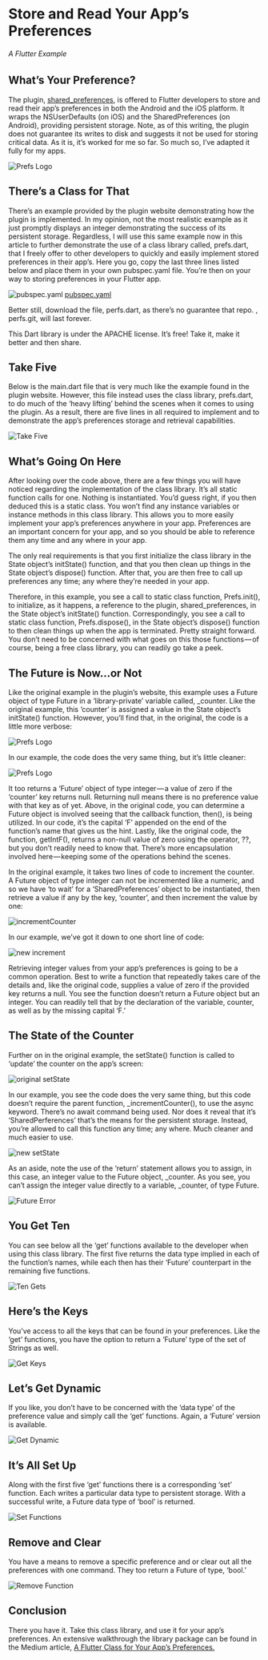 # Store and Read Your App’s Preferences
###### A Flutter Example

## What’s Your Preference?
The plugin, [shared_preferences](https://pub.dartlang.org/packages/shared_preferences), is offered to Flutter developers to store and read their app’s 
preferences in both the Android and the iOS platform. It wraps the NSUserDefaults (on iOS) and 
the SharedPreferences (on Android), providing persistent storage. Note, as of this writing, 
the plugin does not guarantee its writes to disk and suggests it not be used for storing 
critical data. As it is, it’s worked for me so far. So much so, I’ve adapted it fully for my apps.

![Prefs Logo](https://user-images.githubusercontent.com/32497443/48974550-90986800-f02a-11e8-921e-4687c666e1a6.png)

## There’s a Class for That
There’s an example provided by the plugin website demonstrating how the plugin is implemented. 
In my opinion, not the most realistic example as it just promptly displays an integer demonstrating
 the success of its persistent storage. Regardless, I will use this same example now in this 
 article to further demonstrate the use of a class library called, prefs.dart, that I freely 
 offer to other developers to quickly and easily implement stored preferences in their app’s. 
 Here you go, copy the last three lines listed below and place them in your own pubspec.yaml file.
  You’re then on your way to storing preferences in your Flutter app.
  
![pubspec.yaml](https://user-images.githubusercontent.com/32497443/48974510-a0fc1300-f029-11e8-9f36-07ef38249fb3.png)
[pubspec.yaml](https://gist.github.com/Andrious/452d230c0a2cbd1cd058a0fc3ab6d788)
  
Better still, download the file, perfs.dart, as there’s no guarantee that repo.
, perfs.git, will last forever.

This Dart library is under the APACHE license. It’s free! Take it, make it better and then share.

## Take Five
Below is the main.dart file that is very much like the example found in the plugin website. 
However, this file instead uses the class library, prefs.dart, to do much of the ‘heavy lifting’
behind the scenes when it comes to using the plugin. As a result, there are five lines 
in all required to implement and to demonstrate the app’s preferences storage and 
retrieval capabilities.
 
![Take Five](https://user-images.githubusercontent.com/32497443/48974551-9130fe80-f02a-11e8-8774-2f8b29c67960.png) 

## What’s Going On Here
After looking over the code above, there are a few things you will have noticed regarding
 the implementation of the class library. It’s all static function calls for one. 
 Nothing is instantiated. You’d guess right, if you then deduced this is a static class. 
 You won’t find any instance variables or instance methods in this class library. 
 This allows you to more easily implement your app’s preferences anywhere in your app.
  Preferences are an important concern for your app, and so you should be able to reference
   them any time and any where in your app.
   
The only real requirements is that you first initialize the class library in 
the State object’s initState() function, and that you then clean up things 
in the State object’s dispose() function. After that, you are then free to 
call up preferences any time; any where they’re needed in your app.

Therefore, in this example, you see a call to static class function, 
Prefs.init(), to initialize, as it happens, a reference to the plugin, 
shared_preferences, in the State object’s initState() function. 
Correspondingly, you see a call to static class function, Prefs.dispose(), 
in the State object’s dispose() function to then clean things up when the 
app is terminated. Pretty straight forward. You don’t need to be concerned 
with what goes on this those functions — of course, being a free class library,
 you can readily go take a peek.
 
## The Future is Now…or Not
Like the original example in the plugin’s website, 
this example uses a Future object of type Future<int> in a ‘library-private’
 variable called, _counter. Like the original example, this ‘counter’ is 
 assigned a value in the State object’s initState() function. 
 However, you’ll find that, in the original, the code is a little more verbose:
 
![Prefs Logo](https://user-images.githubusercontent.com/32497443/48974552-9130fe80-f02a-11e8-8e48-d817e2097fdd.png) 
 
In our example, the code does the very same thing, but it’s little cleaner:

![Prefs Logo](https://user-images.githubusercontent.com/32497443/48974553-9130fe80-f02a-11e8-8551-ddac578ccdd1.png)  

It too returns a ‘Future’ object of type integer — a value of zero if the ‘counter’
key returns null. Returning null means there is no preference value with that
key as of yet. Above, in the original code, you can determine a Future object
is involved seeing that the callback function, then(), is being utilized. 
In our code, it’s the capital ‘F’ appended on the end of the function’s name 
that gives us the hint. Lastly, like the original code, the function, 
getIntF(), returns a non-null value of zero using the operator, ??, 
but you don’t readily need to know that. 
There’s more encapsulation involved here — keeping some of the operations 
behind the scenes.

In the original example, it takes two lines of code to increment the counter.
A Future object of type integer can not be incremented like a numeric, 
and so we have ‘to wait’ for a ‘SharedPreferences’ object to be instantiated, 
then retrieve a value if any by the key, ‘counter’, and then increment the value by one: 
   
![incrementCounter](https://user-images.githubusercontent.com/32497443/48974554-91c99500-f02a-11e8-8326-b6f053e065c4.png)     
   
In our example, we’ve got it down to one short line of code:

![new increment](https://user-images.githubusercontent.com/32497443/48974555-91c99500-f02a-11e8-9aeb-fba4a5335d37.png) 

Retrieving integer values from your app’s preferences is going to be a common operation.
Best to write a function that repeatedly takes care of the details and, 
like the original code, supplies a value of zero if the provided key returns a null.
You see the function doesn’t return a Future object but an integer.
You can readily tell that by the declaration of the variable, counter,
 as well as by the missing capital ‘F.’
 
## The State of the Counter
Further on in the original example, the setState() function is called
 to ‘update’ the counter on the app’s screen:    
 
![original setState](https://user-images.githubusercontent.com/32497443/48974556-91c99500-f02a-11e8-8812-4ad45fe7fcf3.png)  
 
In our example, you see the code does the very same thing, but this code doesn’t 
require the parent function, _incrementCounter(), to use the async keyword. 
There’s no await command being used. Nor does it reveal that it’s 
‘SharedPerferences’ that’s the means for the persistent storage. 
Instead, you’re allowed to call this function any time; any where. 
Much cleaner and much easier to use.

![new setState](https://user-images.githubusercontent.com/32497443/48974557-91c99500-f02a-11e8-8724-595905c04e2f.png)  

As an aside, note the use of the ‘return’ statement allows you to assign, in this case,
 an integer value to the Future object, _counter. 
 As you see, you can’t assign the integer value directly to a variable,
  _counter, of type Future<int>. 
  
![Future Error](https://user-images.githubusercontent.com/32497443/48974558-91c99500-f02a-11e8-8c0a-14b59c03ec72.png)    
  
## You Get Ten
You can see below all the ‘get’ functions available to the developer when using this class
 library. The first five returns the data type implied in each of the function’s names, 
 while each then has their ‘Future’ counterpart in the remaining five functions.  
 
![Ten Gets](https://user-images.githubusercontent.com/32497443/48974559-91c99500-f02a-11e8-995d-41534678c544.png) 
 
## Here’s the Keys
You’ve access to all the keys that can be found in your preferences.
Like the ‘get’ functions, you have the option to return a ‘Future’ type 
of the set of Strings as well. 

![Get Keys](https://user-images.githubusercontent.com/32497443/48974560-92622b80-f02a-11e8-84dd-9ce2da031bf7.png) 

## Let’s Get Dynamic
If you like, you don’t have to be concerned with the ‘data type’ of the preference 
value and simply call the ‘get’ functions. Again, a ‘Future’ version is available.

![Get Dynamic](https://user-images.githubusercontent.com/32497443/48974561-92622b80-f02a-11e8-8e2c-8c5654592788.png) 

## It’s All Set Up
Along with the first five ‘get’ functions there is a corresponding ‘set’ function.
Each writes a particular data type to persistent storage. 
With a successful write, a Future data type of ‘bool’ is returned.

![Set Functions](https://user-images.githubusercontent.com/32497443/48974562-92622b80-f02a-11e8-898d-ac51886835b1.png) 

## Remove and Clear
You have a means to remove a specific preference and or clear out all the 
preferences with one command. They too return a Future of type, ‘bool.’

![Remove Function](https://user-images.githubusercontent.com/32497443/48974563-92622b80-f02a-11e8-9400-0d9e46b24fea.png) 

## Conclusion
There you have it. Take this class library, and use it for your app’s preferences.
An extensive walkthrough the library package can be found in the Medium article, 
[A Flutter Class for Your App’s Preferences.](https://medium.com/@greg.perry/a-flutter-class-for-app-preferences-a256166ecc63)
